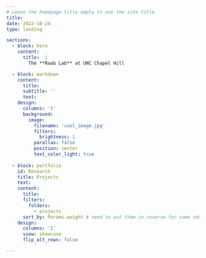 ```yaml
---
# Leave the homepage title empty to use the site title
title:
date: 2022-10-24
type: landing

sections:
  - block: hero
    content: 
      title:  | 
        The **Raab Lab** at UNC Chapel Hill

  - block: markdown
    content:
      title:
      subtitle: ''
      text:
    design:
      columns: '1'
      background:
        image: 
          filename: 'cool_image.jpg' 
          filters:
            brightness: 1
          parallax: false
          position: center
          text_color_light: true
     
  - block: portfolio
    id: Research
    title: Projects
    text: 
    content: 
      title: 
      filters: 
        folders: 
          - projects
      sort_by: Params.weight # need to put them in reverse for some odd reason
    design: 
      columns: '1'
      view: showcase
      flip_alt_rows: false

---
```


 